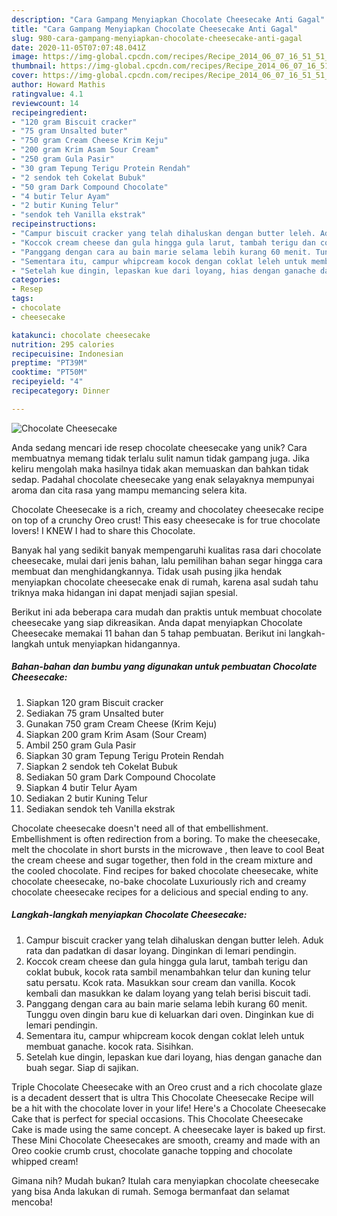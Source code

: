```yaml
---
description: "Cara Gampang Menyiapkan Chocolate Cheesecake Anti Gagal"
title: "Cara Gampang Menyiapkan Chocolate Cheesecake Anti Gagal"
slug: 980-cara-gampang-menyiapkan-chocolate-cheesecake-anti-gagal
date: 2020-11-05T07:07:48.041Z
image: https://img-global.cpcdn.com/recipes/Recipe_2014_06_07_16_51_51_698_f6ae1a_original_20130913_040559/751x532cq70/chocolate-cheesecake-foto-resep-utama.jpg
thumbnail: https://img-global.cpcdn.com/recipes/Recipe_2014_06_07_16_51_51_698_f6ae1a_original_20130913_040559/751x532cq70/chocolate-cheesecake-foto-resep-utama.jpg
cover: https://img-global.cpcdn.com/recipes/Recipe_2014_06_07_16_51_51_698_f6ae1a_original_20130913_040559/751x532cq70/chocolate-cheesecake-foto-resep-utama.jpg
author: Howard Mathis
ratingvalue: 4.1
reviewcount: 14
recipeingredient:
- "120 gram Biscuit cracker"
- "75 gram Unsalted buter"
- "750 gram Cream Cheese Krim Keju"
- "200 gram Krim Asam Sour Cream"
- "250 gram Gula Pasir"
- "30 gram Tepung Terigu Protein Rendah"
- "2 sendok teh Cokelat Bubuk"
- "50 gram Dark Compound Chocolate"
- "4 butir Telur Ayam"
- "2 butir Kuning Telur"
- "sendok teh Vanilla ekstrak"
recipeinstructions:
- "Campur biscuit cracker yang telah dihaluskan dengan butter leleh. Aduk rata dan padatkan di dasar loyang. Dinginkan di lemari pendingin."
- "Koccok cream cheese dan gula hingga gula larut, tambah terigu dan coklat bubuk, kocok rata sambil menambahkan telur dan kuning telur satu persatu. Kcok rata. Masukkan sour cream dan vanilla. Kocok kembali dan masukkan ke dalam loyang yang telah berisi biscuit tadi."
- "Panggang dengan cara au bain marie selama lebih kurang 60 menit. Tunggu oven dingin baru kue di keluarkan dari oven. Dinginkan kue di lemari pendingin."
- "Sementara itu, campur whipcream kocok dengan coklat leleh untuk membuat ganache. kocok rata. Sisihkan."
- "Setelah kue dingin, lepaskan kue dari loyang, hias dengan ganache dan buah segar. Siap di sajikan."
categories:
- Resep
tags:
- chocolate
- cheesecake

katakunci: chocolate cheesecake 
nutrition: 295 calories
recipecuisine: Indonesian
preptime: "PT39M"
cooktime: "PT50M"
recipeyield: "4"
recipecategory: Dinner

---
```



![Chocolate Cheesecake](https://img-global.cpcdn.com/recipes/Recipe_2014_06_07_16_51_51_698_f6ae1a_original_20130913_040559/751x532cq70/chocolate-cheesecake-foto-resep-utama.jpg)

Anda sedang mencari ide resep chocolate cheesecake yang unik? Cara membuatnya memang tidak terlalu sulit namun tidak gampang juga. Jika keliru mengolah maka hasilnya tidak akan memuaskan dan bahkan tidak sedap. Padahal chocolate cheesecake yang enak selayaknya mempunyai aroma dan cita rasa yang mampu memancing selera kita.

Chocolate Cheesecake is a rich, creamy and chocolatey cheesecake recipe on top of a crunchy Oreo crust! This easy cheesecake is for true chocolate lovers! I KNEW I had to share this Chocolate.

Banyak hal yang sedikit banyak mempengaruhi kualitas rasa dari chocolate cheesecake, mulai dari jenis bahan, lalu pemilihan bahan segar hingga cara membuat dan menghidangkannya. Tidak usah pusing jika hendak menyiapkan chocolate cheesecake enak di rumah, karena asal sudah tahu triknya maka hidangan ini dapat menjadi sajian spesial.


Berikut ini ada beberapa cara mudah dan praktis untuk membuat chocolate cheesecake yang siap dikreasikan. Anda dapat menyiapkan Chocolate Cheesecake memakai 11 bahan dan 5 tahap pembuatan. Berikut ini langkah-langkah untuk menyiapkan hidangannya.

<!--inarticleads1-->

##### Bahan-bahan dan bumbu yang digunakan untuk pembuatan Chocolate Cheesecake:

1. Siapkan 120 gram Biscuit cracker
1. Sediakan 75 gram Unsalted buter
1. Gunakan 750 gram Cream Cheese (Krim Keju)
1. Siapkan 200 gram Krim Asam (Sour Cream)
1. Ambil 250 gram Gula Pasir
1. Siapkan 30 gram Tepung Terigu Protein Rendah
1. Siapkan 2 sendok teh Cokelat Bubuk
1. Sediakan 50 gram Dark Compound Chocolate
1. Siapkan 4 butir Telur Ayam
1. Sediakan 2 butir Kuning Telur
1. Sediakan sendok teh Vanilla ekstrak


Chocolate cheesecake doesn&#39;t need all of that embellishment. Embellishment is often redirection from a boring. To make the cheesecake, melt the chocolate in short bursts in the microwave , then leave to cool Beat the cream cheese and sugar together, then fold in the cream mixture and the cooled chocolate. Find recipes for baked chocolate cheesecake, white chocolate cheesecake, no-bake chocolate Luxuriously rich and creamy chocolate cheesecake recipes for a delicious and special ending to any. 

<!--inarticleads2-->

##### Langkah-langkah menyiapkan Chocolate Cheesecake:

1. Campur biscuit cracker yang telah dihaluskan dengan butter leleh. Aduk rata dan padatkan di dasar loyang. Dinginkan di lemari pendingin.
1. Koccok cream cheese dan gula hingga gula larut, tambah terigu dan coklat bubuk, kocok rata sambil menambahkan telur dan kuning telur satu persatu. Kcok rata. Masukkan sour cream dan vanilla. Kocok kembali dan masukkan ke dalam loyang yang telah berisi biscuit tadi.
1. Panggang dengan cara au bain marie selama lebih kurang 60 menit. Tunggu oven dingin baru kue di keluarkan dari oven. Dinginkan kue di lemari pendingin.
1. Sementara itu, campur whipcream kocok dengan coklat leleh untuk membuat ganache. kocok rata. Sisihkan.
1. Setelah kue dingin, lepaskan kue dari loyang, hias dengan ganache dan buah segar. Siap di sajikan.


Triple Chocolate Cheesecake with an Oreo crust and a rich chocolate glaze is a decadent dessert that is ultra This Chocolate Cheesecake Recipe will be a hit with the chocolate lover in your life! Here&#39;s a Chocolate Cheesecake Cake that is perfect for special occasions. This Chocolate Cheesecake Cake is made using the same concept. A cheesecake layer is baked up first. These Mini Chocolate Cheesecakes are smooth, creamy and made with an Oreo cookie crumb crust, chocolate ganache topping and chocolate whipped cream! 

Gimana nih? Mudah bukan? Itulah cara menyiapkan chocolate cheesecake yang bisa Anda lakukan di rumah. Semoga bermanfaat dan selamat mencoba!
